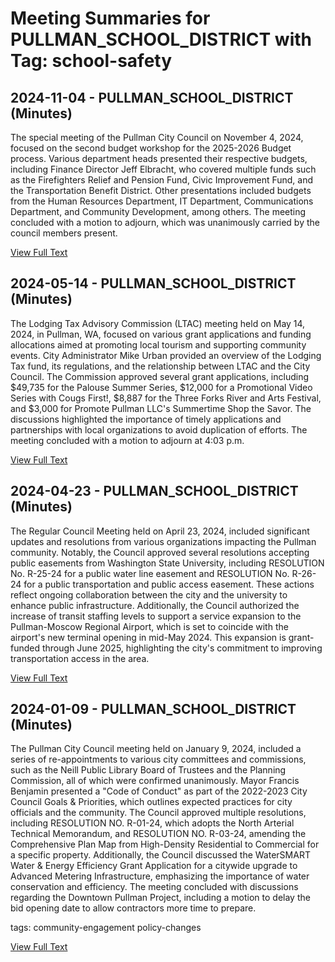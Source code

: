 # Meeting Summaries for PULLMAN_SCHOOL_DISTRICT with Tag: school-safety

## 2024-11-04 - PULLMAN_SCHOOL_DISTRICT (Minutes)

The special meeting of the Pullman City Council on November 4, 2024, focused on the second budget workshop for the 2025-2026 Budget process. Various department heads presented their respective budgets, including Finance Director Jeff Elbracht, who covered multiple funds such as the Firefighters Relief and Pension Fund, Civic Improvement Fund, and the Transportation Benefit District. Other presentations included budgets from the Human Resources Department, IT Department, Communications Department, and Community Development, among others. The meeting concluded with a motion to adjourn, which was unanimously carried by the council members present.

[View Full Text](https://raw.githubusercontent.com/VoronoiPerspectives/WashingtonStateSchoolBoardExplorer/refs/heads/main/data/countries/usa/states/wa/counties/whitman/school_boards/pullman_school_district/2024/2024-11-04-council-minutes.txt)

## 2024-05-14 - PULLMAN_SCHOOL_DISTRICT (Minutes)

The Lodging Tax Advisory Commission (LTAC) meeting held on May 14, 2024, in Pullman, WA, focused on various grant applications and funding allocations aimed at promoting local tourism and supporting community events. City Administrator Mike Urban provided an overview of the Lodging Tax fund, its regulations, and the relationship between LTAC and the City Council. The Commission approved several grant applications, including $49,735 for the Palouse Summer Series, $12,000 for a Promotional Video Series with Cougs First!, $8,887 for the Three Forks River and Arts Festival, and $3,000 for Promote Pullman LLC's Summertime Shop the Savor. The discussions highlighted the importance of timely applications and partnerships with local organizations to avoid duplication of efforts. The meeting concluded with a motion to adjourn at 4:03 p.m.

[View Full Text](https://raw.githubusercontent.com/VoronoiPerspectives/WashingtonStateSchoolBoardExplorer/refs/heads/main/data/countries/usa/states/wa/counties/whitman/school_boards/pullman_school_district/2024/2024-05-14-ltacdraft-minutes.txt)

## 2024-04-23 - PULLMAN_SCHOOL_DISTRICT (Minutes)

The Regular Council Meeting held on April 23, 2024, included significant updates and resolutions from various organizations impacting the Pullman community. Notably, the Council approved several resolutions accepting public easements from Washington State University, including RESOLUTION No. R-25-24 for a public water line easement and RESOLUTION No. R-26-24 for a public transportation and public access easement. These actions reflect ongoing collaboration between the city and the university to enhance public infrastructure. Additionally, the Council authorized the increase of transit staffing levels to support a service expansion to the Pullman-Moscow Regional Airport, which is set to coincide with the airport's new terminal opening in mid-May 2024. This expansion is grant-funded through June 2025, highlighting the city's commitment to improving transportation access in the area.

[View Full Text](https://raw.githubusercontent.com/VoronoiPerspectives/WashingtonStateSchoolBoardExplorer/refs/heads/main/data/countries/usa/states/wa/counties/whitman/school_boards/pullman_school_district/2024/2024-04-23-council-minutes.txt)

## 2024-01-09 - PULLMAN_SCHOOL_DISTRICT (Minutes)

The Pullman City Council meeting held on January 9, 2024, included a series of re-appointments to various city committees and commissions, such as the Neill Public Library Board of Trustees and the Planning Commission, all of which were confirmed unanimously. Mayor Francis Benjamin presented a "Code of Conduct" as part of the 2022-2023 City Council Goals & Priorities, which outlines expected practices for city officials and the community. The Council approved multiple resolutions, including RESOLUTION NO. R-01-24, which adopts the North Arterial Technical Memorandum, and RESOLUTION NO. R-03-24, amending the Comprehensive Plan Map from High-Density Residential to Commercial for a specific property. Additionally, the Council discussed the WaterSMART Water & Energy Efficiency Grant Application for a citywide upgrade to Advanced Metering Infrastructure, emphasizing the importance of water conservation and efficiency. The meeting concluded with discussions regarding the Downtown Pullman Project, including a motion to delay the bid opening date to allow contractors more time to prepare. 

tags: community-engagement
policy-changes

[View Full Text](https://raw.githubusercontent.com/VoronoiPerspectives/WashingtonStateSchoolBoardExplorer/refs/heads/main/data/countries/usa/states/wa/counties/whitman/school_boards/pullman_school_district/2024/2024-01-09-council-minutes.txt)

